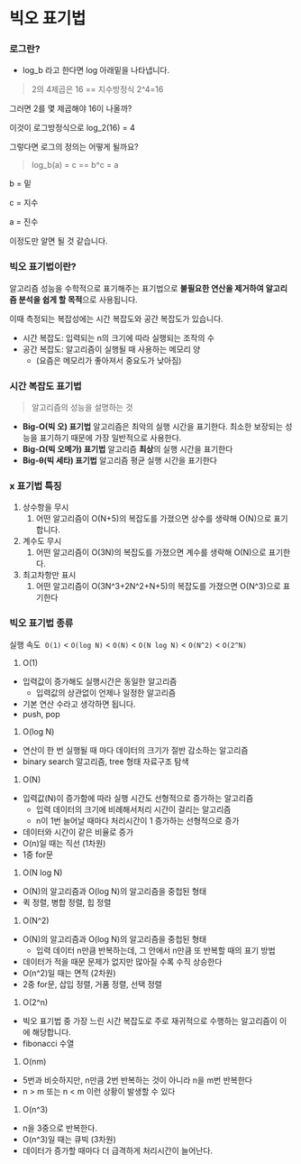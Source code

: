 # 빅오 표기법

### 로그란?

- log_b 라고 한다면 log 아래밑을 나타냅니다.

> 2의 4제곱은 16 == 지수방정식 2^4=16
> 

그러면 2를 몇 제곱해야 16이 나올까?

이것이 로그방정식으로 log_2(16) = 4

그렇다면 로그의 정의는 어떻게 될까요?

> log_b(a) = c    ==    b^c = a
> 

b = 밑

c = 지수

a = 진수

이정도만 알면 될 것 같습니다.

### 빅오 표기법이란?

알고리즘 성능을 수학적으로 표기해주는 표기법으로 **불필요한 연산을 제거하여 알고리즘 분석을 쉽게 할 목적**으로 사용됩니다.

이때 측정되는 복잡성에는 시간 복잡도와 공간 복잡도가 있습니다.

- 시간 복잡도: 입력되는 n의 크기에 따라 실행되는 조작의 수
- 공간 복잡도: 알고리즘이 실행될 때 사용하는 메모리 양
    - (요즘은 메모리가 좋아져서 중요도가 낮아짐)

### 시간 복잡도 표기법

> 알고리즘의 성능을 설명하는 것
> 
- **Big-O(빅 오) 표기법** 알고리즘은 최악의 실행 시간을 표기한다. 최소한 보장되는 성능을 표기하기 때문에 가장 일반적으로 사용한다.
- **Big-Ω(빅 오메가) 표기법** 알고리즘 **최상**의 실행 시간을 표기한다
- **Big-θ(빅 세타) 표기법** 알고리즘 평균 실행 시간을 표기한다

### x 표기법 특징

1. 상수항을 무시
    1. 어떤 알고리즘이 O(N+5)의 복잡도를 가졌으면 상수를 생략해 O(N)으로 표기합니다.
2. 계수도 무시
    1. 어떤 알고리즘이 O(3N)의 복잡도를 가졌으면 계수를 생략해 O(N)으로 표기한다.
3. 최고차항만 표시
    1. 어떤 알고리즘이 O(3N^3+2N^2+N+5)의 복잡도를 가졌으면 O(N^3)으로 표기한다

### 빅오 표기법 종류

실행 속도  `O(1)` < `O(log N)` < `O(N)` < `O(N log N)` < `O(N^2)` < `O(2^N)`

1. O(1)
- 입력값이 증가해도 실행시간은 동일한 알고리즘
    - 입력값의 상관없이 언제나 일정한 알고리즘
- 기본 연산 수라고 생각하면 됩니다.
- push, pop

1. O(log N)
- 연산이 한 번 실행될 때 마다 데이터의 크기가 절반 감소하는 알고리즘
- binary search 알고리즘, tree 형태 자료구조 탐색

1. O(N)
- 입력값(N)이 증가함에 따라 실행 시간도 선형적으로 증가하는 알고리즘
    - 입력 데이터의 크기에 비례해서처리 시간이 걸리는 알고리즘
    - n이 1번 늘어날 때마다 처리시간이 1 증가하는 선형적으로 증가
- 데이터와 시간이 같은 비율로 증가
- O(n)일 때는 직선 (1차원)
- 1중 for문

1. O(N log N)
- O(N)의 알고리즘과 O(log N)의 알고리즘을 중첩된 형태
- 퀵 정렬, 병합 정렬, 힙 정렬

1. O(N^2)
- O(N)의 알고리즘과 O(log N)의 알고리즘을 중첩된 형태
    - 입력 데이터 n만큼 반복하는데, 그 안에서 n만큼 또 반복할 때의 표기 방법
- 데이터가 적을 때문 문제가 없지만 많아질 수록 수직 상승한다
- O(n^2)일 때는 면적 (2차원)
- 2중 for문, 삽입 정렬, 거품 정렬, 선택 정렬

1. O(2^n)
- 빅오 표기법 중 가장 느린 시간 복잡도로 주로 재귀적으로 수행하는 알고리즘이 이에 해당합니다.
- fibonacci 수열

1. O(nm)
- 5번과 비슷하지만, n만큼 2번 반복하는 것이 아니라 n을 m번 반복한다
- n > m 또는 n < m 이런 상황이 발생할 수 있다

1. O(n^3)
- n을 3중으로 반복한다.
- O(n^3)일 때는 큐빅 (3차원)
- 데이터가 증가할 때마다 더 급격하게 처리시간이 늘어난다.
